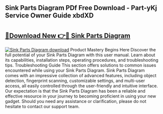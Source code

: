 ## Sink Parts Diagram PDf Free Download - Part-yKj Service Owner Guide xbdXD

# <h2><a href="http://dfhme73.blite.top/?on=Sink+Parts+Diagram">🔗Download New 👉🔴 Sink Parts Diagram</a></h2>

[![Sink Parts Diagram download](https://i.imgur.com/lujVjoI.png)](http://dfhme73.blite.top/?on=Sink+Parts+Diagram)
Product Mastery Begins Here Discover the full potential of your Sink Parts Diagram with this user manual. Learn about its capabilities, installation steps, operating procedures, and troubleshooting tips. Troubleshooting Guide This section offers solutions to common issues encountered while using your Sink Parts Diagram. Sink Parts Diagram comes with an impressive collection of advanced features, including object detection, fingerprint scanning, customizable settings, and multi-user access, all easily controlled through the user-friendly and intuitive interface. Our expectation is that the Sink Parts Diagram has been a reliable and effective resource in your journey to becoming proficient in using your new gadget. Should you need any assistance or clarification, please do not hesitate to contact our support team.
